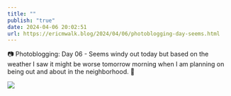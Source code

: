 ```yaml
---
title: ""
publish: "true"
date: 2024-04-06 20:02:51
url: https://ericmwalk.blog/2024/04/06/photoblogging-day-seems.html
---
```


📷 Photoblogging: Day 06 -
Seems windy out today but based on the weather I saw it might be worse tomorrow morning when I am planning on being out and about in the neighborhood. 😬

![](https://ericmwalk.blog/uploads/2024/img-8542.jpeg)